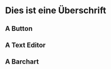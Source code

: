 # Dies ist eine Überschrift

## A Button

<script>
var button = <button>Hello</button>
button
</script>

## A Text Editor

<script>
var comp;
(async () => {
  comp = await (<lively-code-mirror></lively-code-mirror>)
  comp.value  = "// this is some text"
  lively.setExtent(comp, lively.pt(800,300))
  return comp
})()
</script>


## A Barchart


<script>
var comp;
(async () => {
  comp = await (<d3-barchart></d3-barchart>)
  lively.setExtent(comp, lively.pt(300,300))
  comp.config({
      color(d) {
        if (!this.colorGen) {
          this.colorGen = d3.scaleOrdinal(d3.schemeCategory10);
        }
        
        return this.colorGen(d.label)
      }
    });
    comp.setData([
      {label: "a", x0: 0,  x1: 14, 
       children: [
         {label: "a1", x0: 4,  x1: 8},
         {label: "a2", x0: 8,  x1: 12},
        ]}, 
      {label: "b", x0: 3, x1: 8}, 
      {label: "c", x0: 5, x1: 15}, 
      {label: "d", x0: 2, x1: 16}, 
      {label: "e", x0: 0, x1: 23}, 
      {label: "f", x0: 10, x1: 42, 
        children: [
         {label: "f1", x0: 11,  x1: 16},
         {label: "f2", x0: 18,  x1: 40},
        ]}
    ])
    comp.updateViz() 
  
  return comp
})()
</script>

